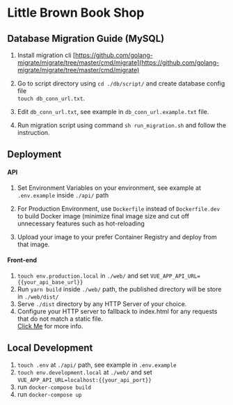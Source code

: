 # Little Brown Book Shop

## Database Migration Guide (MySQL)

 1. Install migration cli 
[https://github.com/golang-migrate/migrate/tree/master/cmd/migrate](https://github.com/golang-migrate/migrate/tree/master/cmd/migrate)

 2. Go to script directory using `cd ./db/script/` and create database config file<br> 
 `touch db_conn_url.txt`.
 
 3. Edit `db_conn_url.txt`, see example in `db_conn_url.example.txt` file.
 
 4. Run migration script using command `sh run_migration.sh` and follow the instruction.
 
## Deployment

#### API
1. Set Environment Variables on your environment, see example at `.env.example` inside `./api/` path

2. For Production Environment, use `Dockerfile` instead of `Dockerfile.dev` to build Docker image (minimize final image size and
 cut off unnecessary features such as hot-reloading
 
3. Upload your image to your prefer Container Registry and deploy from that image.

#### Front-end
1. `touch env.production.local` in `./web/` and set `VUE_APP_API_URL={{your_api_base_url}}` 
2. Run `yarn build` inside `./web/` path, the published directory will be store in `./web/dist/`
3. Serve `./dist` directory by any HTTP Server of your choice.
4. Configure your HTTP server to fallback to index.html for any requests that do not match a static file.<br> 
[Click Me](https://router.vuejs.org/guide/essentials/history-mode.html) for more info.


## Local Development

1. `touch .env` at `./api/` path, see example in `.env.example`
2. `touch env.development.local` at `./web/` and set `VUE_APP_API_URL=localhost:{{your_api_port}}`
3. run `docker-compose build`
4. run `docker-compose up`